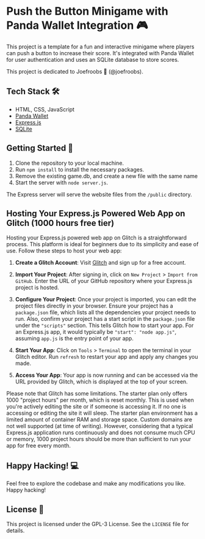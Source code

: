 # Push the Button Minigame with Panda Wallet Integration 🎮

This project is a template for a fun and interactive minigame where players can push a button to increase their score. It's integrated with Panda Wallet for user authentication and uses an SQLite database to store scores.

This project is dedicated to Joefroobs 🦧 (@joefroobs).

## Tech Stack 🛠️

-   HTML, CSS, JavaScript
-   [Panda Wallet](https://panda-wallet.gitbook.io/provider-api/quick-start/getting-started)
-   [Express.js](https://expressjs.com/)
-   [SQLite](https://www.sqlite.org/index.html)

## Getting Started 🚀

1. Clone the repository to your local machine.
2. Run `npm install` to install the necessary packages.
3. Remove the existing game.db, and create a new file with the same name
4. Start the server with `node server.js`.

The Express server will serve the website files from the `/public` directory.

## Hosting Your Express.js Powered Web App on Glitch (1000 hours free tier)

Hosting your Express.js powered web app on Glitch is a straightforward process. This platform is ideal for beginners due to its simplicity and ease of use. Follow these steps to host your web app:

1. **Create a Glitch Account**: Visit [Glitch](https://glitch.com/) and sign up for a free account.

2. **Import Your Project**: After signing in, click on `New Project` > `Import from GitHub`. Enter the URL of your GitHub repository where your Express.js project is hosted.

3. **Configure Your Project**: Once your project is imported, you can edit the project files directly in your browser. Ensure your project has a `package.json` file, which lists all the dependencies your project needs to run. Also, confirm your project has a start script in the `package.json` file under the `"scripts"` section. This tells Glitch how to start your app. For an Express.js app, it would typically be `"start": "node app.js"`, assuming `app.js` is the entry point of your app.

4. **Start Your App**: Click on `Tools` > `Terminal` to open the terminal in your Glitch editor. Run `refresh` to restart your app and apply any changes you made.

5. **Access Your App**: Your app is now running and can be accessed via the URL provided by Glitch, which is displayed at the top of your screen.

Please note that Glitch has some limitations. The starter plan only offers 1000 "project hours" per month, which is reset monthly. This is used when you're actively editing the site or if someone is accessing it. If no one is accessing or editing the site it will sleep. The starter plan environment has a limited amount of container RAM and storage space. Custom domains are not well supported (at time of writing). However, considering that a typical Express.js application runs continuously and does not consume much CPU or memory, 1000 project hours should be more than sufficient to run your app for free every month.

## Happy Hacking! 💻

Feel free to explore the codebase and make any modifications you like. Happy hacking!

## License 📄

This project is licensed under the GPL-3 License. See the `LICENSE` file for details.
